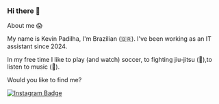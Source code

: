 ### Hi there 👋

About me :scream:

My name is Kevin Padilha, I'm Brazilian (🇧🇷). I've been working as an IT assistant since 2024.

In my free time I like to play (and watch) soccer, to fighting jiu-jitsu (🥋),to listen to music (🎵).


Would you like to find me?


[![Instagram Badge](https://img.shields.io/badge/Instagram-E4405F?style=for-the-badge&logo=instagram&logoColor=white&link=https://instagram.com/kevaop)](https://instagram.com/kevaop)


<!--
**kevinpadilha/kevinpadilha** is a ✨ _special_ ✨ repository because its `README.md` (this file) appears on your GitHub profile.

Here are some ideas to get you started:

- 🔭 I’m currently working on ...
- 🌱 I’m currently learning ...
- 👯 I’m looking to collaborate on ...
- 🤔 I’m looking for help with ...
- 💬 Ask me about ...
- 📫 How to reach me: ...
- 😄 Pronouns: ...
- ⚡ Fun fact: ...
-->
